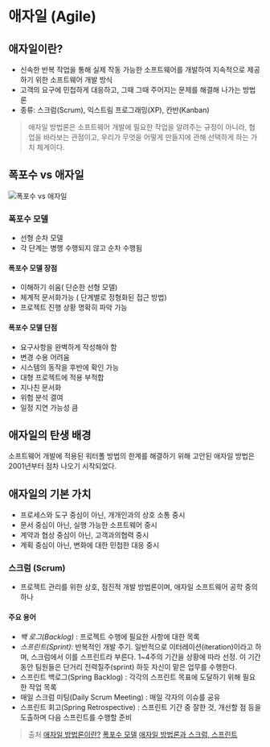 ﻿# 애자일 (Agile)

## 애자일이란?
- 신속한 반복 작업을 통해 실제 작동 가능한 소프트웨어를 개발하여 지속적으로 제공하기 위한 소프트웨어 개발 방식
- 고객의 요구에 민첩하게 대응하고, 그때 그때 주어지는 문제를 해결해 나가는 방법론
- 종류: 스크럼(Scrum), 익스트림 프로그래밍(XP), 칸반(Kanban) 

 > 애자일 방법론은 소프트웨어 개발에 필요한 작업을 알려주는 규정이 아니라, 협업을 바라보는 관점이고, 우리가 무엇을 어떻게 만들지에 관해 선택하게 하는 가치 체계이다. 

## 폭포수 vs  애자일 

![폭포수 vs 애자일](https://hanseul-lee.github.io/2020/11/29/20-11-29-Agile/02.png)

### 폭포수 모델
- 선형 순차 모델
- 각 단계는 병행 수행되지 않고 순차 수행됨

#### 폭포수 모델 장점
- 이해하기 쉬움( 단순한 선형 모델)
- 체계적 문서화가능 ( 단계별로 정형화된 접근 방법)
- 프로젝트 진행 상황 명확히 파악 가능

#### 폭포수 모델 단점
- 요구사항을 완벽하게 작성해야 함 
- 변경 수용 어려움
- 시스템의 동작을 후반에 확인 가능
- 대형 프로젝트에 적용 부적합
- 지나친 문서화
- 위험 분석 결여
- 일정 지연 가능성 큼

## 애자일의 탄생 배경

소프트웨어 개발에 적용된 워터폴 방법의 한계를 해결하기 위해 고안된 애자일 방법은 2001년부터 점차 나오기 시작되었다.

## 애자일의 기본 가치
- 프로세스와 도구 중심이 아닌, 개개인과의 상호 소통 중시
- 문서 중심이 아닌, 실행 가능한 소프트웨어 중시
- 계약과 협상 중심이 아닌, 고객과의협력 중시
- 계획 중심이 아닌, 변화에 대한 민첩한 대응 중시 

### 스크럼 (Scrum)
- 프로젝트 관리를 위한 상호, 점진적 개발 방법론이며, 애자일 소프트웨어 공학 중의 하나

#### 주요 용어
- *백 로그(Backlog)* : 프로젝트 수행에 필요한 사항에 대한 목록
- *스프린트(Sprint)*: 반복적인 개발 주기. 일반적으로 이터레이션(iteration)이라고 하며, 스크럼에서 이를 스프린트라 부른다. 1~4주의 기간을 상황에 따라 선정. 이 기간동안 팀원들은 단거리 전력질주(sprint) 하듯 자신이 맡은 업무를 수행한다.
- 스프린트 백로그(Spring Backlog) : 각각의 스프린트 목표에 도달하기 위해 필요한 작업 목록
- 매일 스크럼 미팅(Daily Scrum Meeting) : 매일 각자의 이슈를 공유
- 스프린트 회고(Spring Retrospective) : 스프린트 기간 중 잘한 것, 개선할 점 등을 도출하며 다음 스프린트를 수행할 준비 


> 출처
> [애자일 방법론이란?](https://www.redhat.com/ko/devops/what-is-agile-methodology)
> [폭포수 모델](https://atoz-develop.tistory.com/entry/%EC%86%8C%ED%94%84%ED%8A%B8%EC%9B%A8%EC%96%B4-%EA%B0%9C%EB%B0%9C-%ED%94%84%EB%A1%9C%EC%84%B8%EC%8A%A4-%EB%AA%A8%EB%8D%B8-%ED%8F%AD%ED%8F%AC%EC%88%98-%EB%AA%A8%EB%8D%B8Waterfall-Model)
> [애자일 방법론과 스크럼, 스프린트](https://hanseul-lee.github.io/2020/11/29/20-11-29-Agile/)
> 



